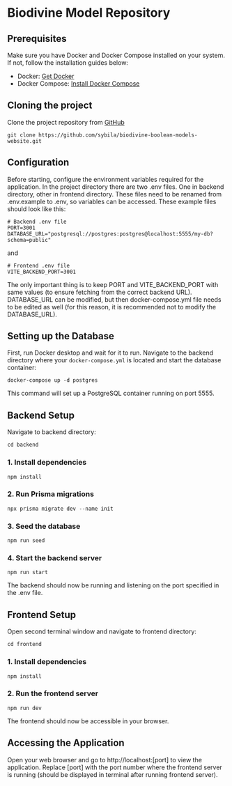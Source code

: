 # Biodivine Model Repository


## Prerequisites
Make sure you have Docker and Docker Compose installed on your system. If not, follow the installation guides below:
- Docker: [Get Docker](https://www.docker.com/get-started)
- Docker Compose: [Install Docker Compose](https://docs.docker.com/compose/install/)

## Cloning the project
Clone the project repository from [GitHub](https://github.com/sybila/biodivine-boolean-models-website)
```
git clone https://github.com/sybila/biodivine-boolean-models-website.git
```

## Configuration
Before starting, configure the environment variables required for the application. In the project directory there are two .env files. One in backend directory, other in frontend directory. These files need to be renamed from .env.example to .env, so variables can be accessed. These example files should look like this:
```
# Backend .env file
PORT=3001
DATABASE_URL="postgresql://postgres:postgres@localhost:5555/my-db?schema=public"
```
and
```
# Frontend .env file
VITE_BACKEND_PORT=3001
```
The only important thing is to keep PORT and VITE_BACKEND_PORT with same values (to ensure fetching from the correct backend URL). DATABASE_URL can be modified, but then docker-compose.yml file needs to be edited as well (for this reason, it is recommended not to modify the DATABASE_URL).

## Setting up the Database
First, run Docker desktop and wait for it to run.
Navigate to the backend directory where your `docker-compose.yml` is located and start the database container:

```
docker-compose up -d postgres
```

This command will set up a PostgreSQL container running on port 5555.

## Backend Setup
Navigate to backend directory:
```
cd backend
```

### 1. Install dependencies
```
npm install
```
### 2. Run Prisma migrations
```
npx prisma migrate dev --name init
```
### 3. Seed the database
```
npm run seed
```
### 4. Start the backend server
```
npm run start
```

The backend should now be running and listening on the port specified in the .env file.

## Frontend Setup
Open second terminal window and navigate to frontend directory:
```
cd frontend
```

### 1. Install dependencies
```
npm install
```
### 2. Run the frontend server
```
npm run dev
```
The frontend should now be accessible in your browser.

## Accessing the Application
Open your web browser and go to http://localhost:[port] to view the application. Replace [port] with the port number where the frontend server is running (should be displayed in terminal after running frontend server).

